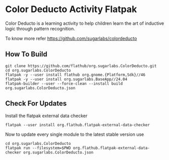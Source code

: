 # Color Deducto Activity Flatpak

Color Deducto is a learning activity to help children learn the art of
inductive logic through pattern recognition.

To know more refer https://github.com/sugarlabs/colordeducto

## How To Build

```
git clone https://github.com/flathub/org.sugarlabs.ColorDeducto.git
cd org.sugarlabs.ColorDeducto
flatpak -y --user install flathub org.gnome.{Platform,Sdk}//46
flatpak -y --user install org.sugarlabs.BaseApp//24.04
flatpak-builder --user --force-clean --install build org.sugarlabs.ColorDeducto.json
```

## Check For Updates

Install the flatpak external data checker
```
flatpak --user install org.flathub.flatpak-external-data-checker
```

Now to update every single module to the latest stable version use
```
cd org.sugarlabs.ColorDeducto
flatpak run --filesystem=$PWD org.flathub.flatpak-external-data-checker org.sugarlabs.ColorDeducto.json
```